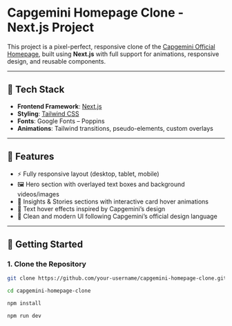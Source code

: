 # Capgemini Homepage Clone - Next.js Project

This project is a pixel-perfect, responsive clone of the [Capgemini Official Homepage](https://www.capgemini.com/), built using **Next.js** with full support for animations, responsive design, and reusable components.

---

## 🔧 Tech Stack

- **Frontend Framework**: [Next.js](https://nextjs.org/)
- **Styling**: [Tailwind CSS](https://tailwindcss.com/)
- **Fonts**: Google Fonts – Poppins
- **Animations**: Tailwind transitions, pseudo-elements, custom overlays

---

## 📸 Features

- ⚡️ Fully responsive layout (desktop, tablet, mobile)
- 🖼️ Hero section with overlayed text boxes and background videos/images
- 🧠 Insights & Stories sections with interactive card hover animations
- 🌈 Text hover effects inspired by Capgemini’s design
- 🎨 Clean and modern UI following Capgemini’s official design language

---

## 🚀 Getting Started

### 1. Clone the Repository
```bash
git clone https://github.com/your-username/capgemini-homepage-clone.git

cd capgemini-homepage-clone

npm install

npm run dev
